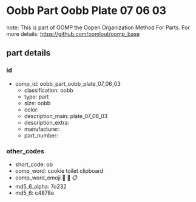 # Oobb Part Oobb Plate 07 06 03  

note: This is part of OOMP the Oopen Organization Method For Parts. For more details: https://github.com/oomlout/oomp_base

##  part details





### id
* oomp_id: oobb_part_oobb_plate_07_06_03
  * classification: oobb
  * type: part
  * size: oobb
  * color: 
  * description_main: plate_07_06_03
  * description_extra: 
  * manufacturer: 
  * part_number: 

### other_codes
* short_code: ob
* oomp_word: cookie toilet clipboard
* oomp_word_emoji :cookie: :toilet: :clipboard:
* md5_6_alpha: 7o232
* md5_6: c4878e